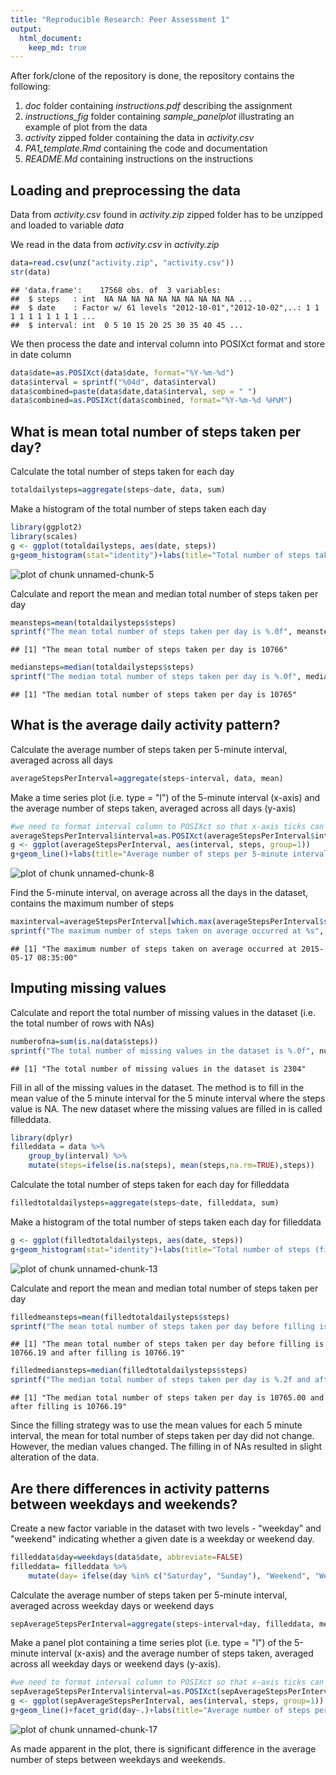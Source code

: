 ```yaml
---
title: "Reproducible Research: Peer Assessment 1"
output: 
  html_document:
    keep_md: true
---
```


After fork/clone of the repository is done, the repository contains the following:  
1. *doc* folder containing *instructions.pdf* describing the assignment  
2. *instructions_fig* folder containing *sample_panelplot* illustrating an example of plot from the data  
3. *activity* zipped folder containing the data in *activity.csv*  
4. *PA1_template.Rmd* containing the code and documentation  
5. *README.Md* containing instructions on the instructions  




## Loading and preprocessing the data

Data from *activity.csv* found in *activity.zip* zipped folder has to be unzipped and loaded to variable *data*

We read in the data from *activity.csv* in *activity.zip*

```r
data=read.csv(unz("activity.zip", "activity.csv"))
str(data)
```

```
## 'data.frame':	17568 obs. of  3 variables:
##  $ steps   : int  NA NA NA NA NA NA NA NA NA NA ...
##  $ date    : Factor w/ 61 levels "2012-10-01","2012-10-02",..: 1 1 1 1 1 1 1 1 1 1 ...
##  $ interval: int  0 5 10 15 20 25 30 35 40 45 ...
```

We then process the date and interval column into POSIXct format and store in date column

```r
data$date=as.POSIXct(data$date, format="%Y-%m-%d")
data$interval = sprintf("%04d", data$interval)
data$combined=paste(data$date,data$interval, sep = " ")
data$combined=as.POSIXct(data$combined, format="%Y-%m-%d %H%M")
```


## What is mean total number of steps taken per day?

Calculate the total number of steps taken for each day

```r
totaldailysteps=aggregate(steps~date, data, sum)
```

Make a histogram of the total number of steps taken each day

```r
library(ggplot2)
library(scales)
g <- ggplot(totaldailysteps, aes(date, steps))
g+geom_histogram(stat="identity")+labs(title="Total number of steps taken each day")
```

![plot of chunk unnamed-chunk-5](figure/unnamed-chunk-5-1.png) 

Calculate and report the mean and median total number of steps taken
per day

```r
meansteps=mean(totaldailysteps$steps)
sprintf("The mean total number of steps taken per day is %.0f", meansteps)
```

```
## [1] "The mean total number of steps taken per day is 10766"
```

```r
mediansteps=median(totaldailysteps$steps)
sprintf("The median total number of steps taken per day is %.0f", mediansteps)
```

```
## [1] "The median total number of steps taken per day is 10765"
```


## What is the average daily activity pattern?

Calculate the average number of steps taken per 5-minute interval, averaged across all days

```r
averageStepsPerInterval=aggregate(steps~interval, data, mean)
```

Make a time series plot (i.e. type = "l") of the 5-minute interval (x-axis)
and the average number of steps taken, averaged across all days (y-axis)

```r
#we need to format interval column to POSIXct so that x-axis ticks can be displayed properly
averageStepsPerInterval$interval=as.POSIXct(averageStepsPerInterval$interval, format="%H%M")
g <- ggplot(averageStepsPerInterval, aes(interval, steps, group=1))
g+geom_line()+labs(title="Average number of steps per 5-minute interval")+scale_x_datetime(breaks = pretty_breaks(10), labels = date_format("%H%M"))
```

![plot of chunk unnamed-chunk-8](figure/unnamed-chunk-8-1.png) 

Find the 5-minute interval, on average across all the days in the dataset,
contains the maximum number of steps

```r
maxinterval=averageStepsPerInterval[which.max(averageStepsPerInterval$steps),1]
sprintf("The maximum number of steps taken on average occurred at %s", maxinterval)
```

```
## [1] "The maximum number of steps taken on average occurred at 2015-05-17 08:35:00"
```


## Imputing missing values

Calculate and report the total number of missing values in the dataset
(i.e. the total number of rows with NAs)

```r
numberofna=sum(is.na(data$steps))
sprintf("The total number of missing values in the dataset is %.0f", numberofna)
```

```
## [1] "The total number of missing values in the dataset is 2304"
```

Fill in all of the missing values in the dataset. The method is to fill in the mean value of the 5 minute interval for the 5 minute interval where the steps value is NA. The new dataset where the missing values are filled in is called filleddata.

```r
library(dplyr)
filleddata = data %>%
    group_by(interval) %>%
    mutate(steps=ifelse(is.na(steps), mean(steps,na.rm=TRUE),steps))
```

Calculate the total number of steps taken for each day for filleddata

```r
filledtotaldailysteps=aggregate(steps~date, filleddata, sum)
```

Make a histogram of the total number of steps taken each day for filleddata

```r
g <- ggplot(filledtotaldailysteps, aes(date, steps))
g+geom_histogram(stat="identity")+labs(title="Total number of steps (filled) taken each day")
```

![plot of chunk unnamed-chunk-13](figure/unnamed-chunk-13-1.png) 

Calculate and report the mean and median total number of steps taken
per day

```r
filledmeansteps=mean(filledtotaldailysteps$steps)
sprintf("The mean total number of steps taken per day before filling is %.2f and after filling is %.2f", meansteps, filledmeansteps)
```

```
## [1] "The mean total number of steps taken per day before filling is 10766.19 and after filling is 10766.19"
```

```r
filledmediansteps=median(filledtotaldailysteps$steps)
sprintf("The median total number of steps taken per day is %.2f and after filling is %.2f", mediansteps, filledmediansteps)
```

```
## [1] "The median total number of steps taken per day is 10765.00 and after filling is 10766.19"
```

Since the filling strategy was to use the mean values for each 5 minute interval, the mean for total number of steps taken per day did not change. However, the median values changed. The filling in of NAs resulted in slight alteration of the data.


## Are there differences in activity patterns between weekdays and weekends?

Create a new factor variable in the dataset with two levels - "weekday"
and "weekend" indicating whether a given date is a weekday or weekend
day.

```r
filleddata$day=weekdays(data$date, abbreviate=FALSE)
filleddata= filleddata %>% 
    mutate(day= ifelse(day %in% c("Saturday", "Sunday"), "Weekend", "Weekday"))
```

Calculate the average number of steps taken per 5-minute interval, averaged across weekday days or weekend days

```r
sepAverageStepsPerInterval=aggregate(steps~interval+day, filleddata, mean)
```

Make a panel plot containing a time series plot (i.e. type = "l") of the
5-minute interval (x-axis) and the average number of steps taken, averaged
across all weekday days or weekend days (y-axis).

```r
#we need to format interval column to POSIXct so that x-axis ticks can be displayed properly
sepAverageStepsPerInterval$interval=as.POSIXct(sepAverageStepsPerInterval$interval, format="%H%M")
g <- ggplot(sepAverageStepsPerInterval, aes(interval, steps, group=1))
g+geom_line()+facet_grid(day~.)+labs(title="Average number of steps per 5-minute interval")+scale_x_datetime(breaks = pretty_breaks(10), labels = date_format("%H%M"))
```

![plot of chunk unnamed-chunk-17](figure/unnamed-chunk-17-1.png) 

As made apparent in the plot, there is significant difference in the average number of steps between weekdays and weekends.
